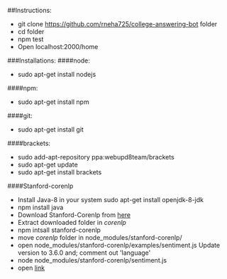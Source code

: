 ##Instructions:
* git clone https://github.com/rneha725/college-answering-bot folder
* cd folder
* npm test
* Open localhost:2000/home

###Installations:
####node:
* sudo apt-get install nodejs

####npm:
* sudo apt-get install npm

####git:
* sudo apt-get install git

####brackets:
* sudo add-apt-repository ppa:webupd8team/brackets
* sudo apt-get update
* sudo apt-get install brackets

####Stanford-corenlp
* Install Java-8 in your system
  sudo apt-get install openjdk-8-jdk
* npm install java
* Download Stanford-Corenlp from [here](http://nlp.stanford.edu/software/stanford-corenlp-full-2015-12-09.zip)
* Extract downloaded folder in *corenlp*
* npm intsall stanford-corenlp
* move *corenlp* folder in node_modules/stanford-corenlp/
* open node_modules/stanford-corenlp/examples/sentiment.js
  Update version to 3.6.0 and;
  comment out 'language'
* node node_modules/stanford-corenlp/sentiment.js
* open [link](http://localhost:8990/?q=There%20are%20slow%20and%20repetitive%20parts,%20but%20it%20has%20just%20enough%20spice%20to%20keep%20it%20interesting.)
